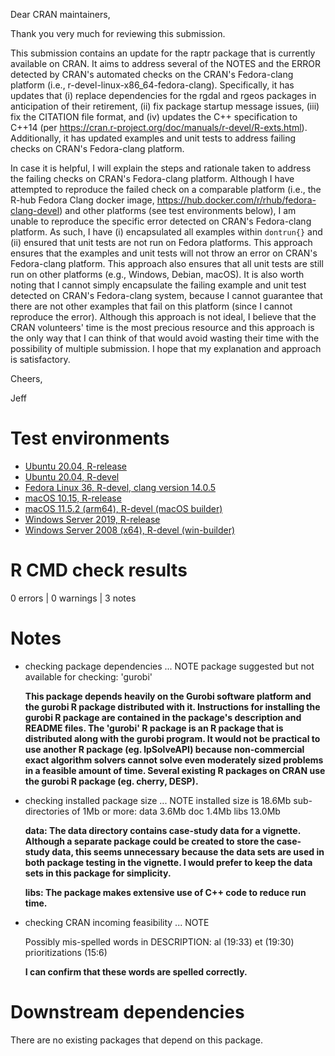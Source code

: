 Dear CRAN maintainers,

Thank you very much for reviewing this submission.

This submission contains an update for the raptr package that is currently available on CRAN. It aims to address several of the NOTES and the ERROR detected by CRAN's automated checks on the CRAN's Fedora-clang platform (i.e., r-devel-linux-x86_64-fedora-clang). Specifically, it has updates that (i) replace dependencies for the rgdal and rgeos packages in anticipation of their retirement, (ii) fix package startup message issues, (iii) fix the CITATION file format, and (iv) updates the C++ specification to C++14 (per <https://cran.r-project.org/doc/manuals/r-devel/R-exts.html>). Additionally, it has updated examples and unit tests to address failing checks on CRAN's Fedora-clang platform.

In case it is helpful, I will explain the steps and rationale taken to address the failing checks on CRAN's Fedora-clang platform. Although I have attempted to reproduce the failed check on a comparable platform (i.e., the R-hub Fedora Clang docker image, <https://hub.docker.com/r/rhub/fedora-clang-devel>) and other platforms (see test environments below), I am unable to reproduce the specific error detected on CRAN's Fedora-clang platform. As such, I have (i) encapsulated all examples within `dontrun{}` and (ii) ensured that unit tests are not run on Fedora platforms. This approach ensures that the examples and unit tests will not throw an error on CRAN's Fedora-clang platform. This approach also ensures that all unit tests are still run on other platforms (e.g., Windows, Debian, macOS). It is also worth noting that I cannot simply encapsulate the failing example and unit test detected on CRAN's Fedora-clang system, because I cannot guarantee that there are not other examples that fail on this platform (since I cannot reproduce the error). Although this approach is not ideal, I believe that the CRAN volunteers' time is the most precious resource and this approach is the only way that I can think of that would avoid wasting their time with the possibility of multiple submission. I hope that my explanation and approach is satisfactory.

Cheers,

Jeff

# Test environments

* [Ubuntu 20.04, R-release](https://github.com/jeffreyhanson/raptr/actions?query=workflow%3AUbuntu)
* [Ubuntu 20.04, R-devel](https://github.com/jeffreyhanson/raptr/actions?query=workflow%3AUbuntu)
* [Fedora Linux 36, R-devel, clang version 14.0.5](https://hub.docker.com/r/rhub/fedora-clang-devel)
* [macOS 10.15, R-release](https://github.com/jeffreyhanson/raptr/actions?query=workflow%3AmacOS)
* [macOS 11.5.2 (arm64), R-devel (macOS builder)](https://mac.r-project.org/macbuilder/submit.html)
* [Windows Server 2019, R-release](https://github.com/jeffreyhanson/raptr/actions?query=workflow%3AWindows)
* [Windows Server 2008 (x64), R-devel (win-builder)](https://win-builder.r-project.org/)

# R CMD check results

0 errors | 0 warnings | 3 notes

# Notes

* checking package dependencies ... NOTE
  package suggested but not available for checking: 'gurobi'

    **This package depends heavily on the Gurobi software platform and the gurobi R package distributed with it. Instructions for installing the gurobi R package are contained in the package's description and README files. The 'gurobi' R package is an R package that is distributed along with the gurobi program. It would not be practical to use another R package (eg. lpSolveAPI) because non-commercial exact algorithm solvers cannot solve even moderately sized problems in a feasible amount of time. Several existing R packages on CRAN use the gurobi R package (eg. cherry, DESP).**

* checking installed package size ... NOTE
    installed size is 18.6Mb
    sub-directories of 1Mb or more:
      data   3.6Mb
      doc    1.4Mb
      libs  13.0Mb

    **data: The data directory contains case-study data for a vignette. Although a separate package could be created to store the case-study data, this seems unnecessary because the data sets are used in both package testing in the vignette. I would prefer to keep the data sets in this package for simplicity.**

    **libs: The package makes extensive use of C++ code to reduce run time.**

* checking CRAN incoming feasibility ... NOTE

  Possibly mis-spelled words in DESCRIPTION:
    al (19:33)
    et (19:30)
    prioritizations (15:6)

  **I can confirm that these words are spelled correctly.**

# Downstream dependencies

There are no existing packages that depend on this package.
